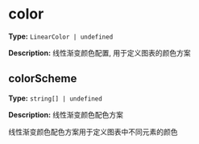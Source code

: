 # color

**Type:** `LinearColor | undefined`

**Description:**
线性渐变颜色配置, 用于定义图表的颜色方案


## colorScheme

**Type:** `string[] | undefined`

**Description:**
线性渐变颜色配色方案
  
  线性渐变颜色配色方案用于定义图表中不同元素的颜色

